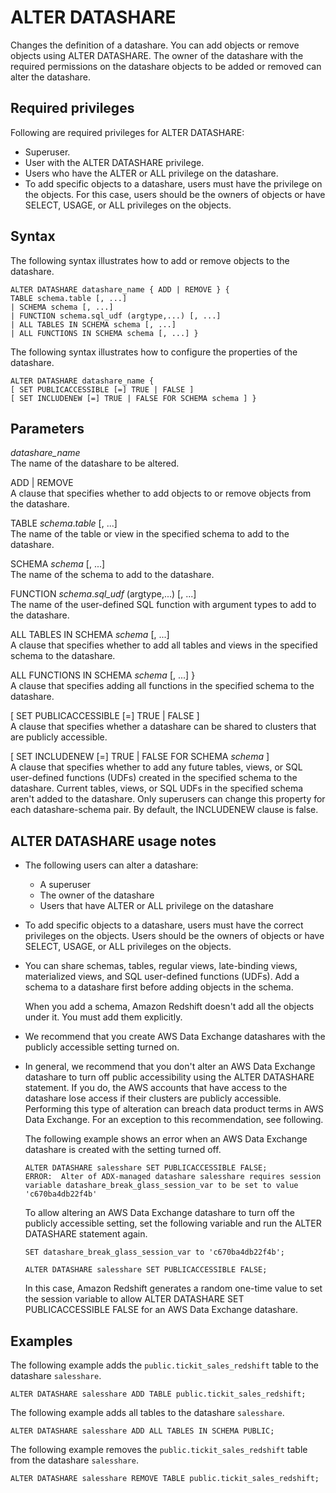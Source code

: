 # ALTER DATASHARE<a name="r_ALTER_DATASHARE"></a>

Changes the definition of a datashare\. You can add objects or remove objects using ALTER DATASHARE\. The owner of the datashare with the required permissions on the datashare objects to be added or removed can alter the datashare\.

## Required privileges<a name="r_ALTER_DATASHARE-privileges"></a>

Following are required privileges for ALTER DATASHARE:
+ Superuser\.
+ User with the ALTER DATASHARE privilege\.
+ Users who have the ALTER or ALL privilege on the datashare\.
+ To add specific objects to a datashare, users must have the privilege on the objects\. For this case, users should be the owners of objects or have SELECT, USAGE, or ALL privileges on the objects\.  

## Syntax<a name="r_ALTER_DATASHARE-synopsis"></a>

The following syntax illustrates how to add or remove objects to the datashare\.

```
ALTER DATASHARE datashare_name { ADD | REMOVE } { 
TABLE schema.table [, ...] 
| SCHEMA schema [, ...] 
| FUNCTION schema.sql_udf (argtype,...) [, ...] 
| ALL TABLES IN SCHEMA schema [, ...] 
| ALL FUNCTIONS IN SCHEMA schema [, ...] }
```

The following syntax illustrates how to configure the properties of the datashare\.

```
ALTER DATASHARE datashare_name { 
[ SET PUBLICACCESSIBLE [=] TRUE | FALSE ] 
[ SET INCLUDENEW [=] TRUE | FALSE FOR SCHEMA schema ] }
```

## Parameters<a name="r_ALTER_DATASHARE-parameters"></a>

*datashare\_name*  
The name of the datashare to be altered\. 

ADD \| REMOVE  
A clause that specifies whether to add objects to or remove objects from the datashare\.

TABLE *schema*\.*table* \[, \.\.\.\]  
The name of the table or view in the specified schema to add to the datashare\.

SCHEMA *schema* \[, \.\.\.\]   
The name of the schema to add to the datashare\.

FUNCTION *schema*\.*sql\_udf* \(argtype,\.\.\.\) \[, \.\.\.\]  
The name of the user\-defined SQL function with argument types to add to the datashare\.

ALL TABLES IN SCHEMA *schema*  \[, \.\.\.\]   
A clause that specifies whether to add all tables and views in the specified schema to the datashare\.

ALL FUNCTIONS IN SCHEMA *schema* \[, \.\.\.\] \}  
A clause that specifies adding all functions in the specified schema to the datashare\.

\[ SET PUBLICACCESSIBLE \[=\] TRUE \| FALSE \]  
A clause that specifies whether a datashare can be shared to clusters that are publicly accessible\.

\[ SET INCLUDENEW \[=\] TRUE \| FALSE FOR SCHEMA *schema* \]  
A clause that specifies whether to add any future tables, views, or SQL user\-defined functions \(UDFs\) created in the specified schema to the datashare\. Current tables, views, or SQL UDFs in the specified schema aren't added to the datashare\. Only superusers can change this property for each datashare\-schema pair\. By default, the INCLUDENEW clause is false\. 

## ALTER DATASHARE usage notes<a name="r_ALTER_DATASHARE_usage"></a>
+ The following users can alter a datashare:
  + A superuser
  + The owner of the datashare
  + Users that have ALTER or ALL privilege on the datashare
+ To add specific objects to a datashare, users must have the correct privileges on the objects\. Users should be the owners of objects or have SELECT, USAGE, or ALL privileges on the objects\.
+ You can share schemas, tables, regular views, late\-binding views, materialized views, and SQL user\-defined functions \(UDFs\)\. Add a schema to a datashare first before adding objects in the schema\. 

  When you add a schema, Amazon Redshift doesn't add all the objects under it\. You must add them explicitly\. 
+ We recommend that you create AWS Data Exchange datashares with the publicly accessible setting turned on\.
+ In general, we recommend that you don't alter an AWS Data Exchange datashare to turn off public accessibility using the ALTER DATASHARE statement\. If you do, the AWS accounts that have access to the datashare lose access if their clusters are publicly accessible\. Performing this type of alteration can breach data product terms in AWS Data Exchange\. For an exception to this recommendation, see following\.

  The following example shows an error when an AWS Data Exchange datashare is created with the setting turned off\.

  ```
  ALTER DATASHARE salesshare SET PUBLICACCESSIBLE FALSE;
  ERROR:  Alter of ADX-managed datashare salesshare requires session variable datashare_break_glass_session_var to be set to value 'c670ba4db22f4b'
  ```

  To allow altering an AWS Data Exchange datashare to turn off the publicly accessible setting, set the following variable and run the ALTER DATASHARE statement again\.

  ```
  SET datashare_break_glass_session_var to 'c670ba4db22f4b';
  ```

  ```
  ALTER DATASHARE salesshare SET PUBLICACCESSIBLE FALSE;
  ```

  In this case, Amazon Redshift generates a random one\-time value to set the session variable to allow ALTER DATASHARE SET PUBLICACCESSIBLE FALSE for an AWS Data Exchange datashare\.

## Examples<a name="r_ALTER_DATASHARE_examples"></a>

The following example adds the `public.tickit_sales_redshift` table to the datashare `salesshare`\.

```
ALTER DATASHARE salesshare ADD TABLE public.tickit_sales_redshift;
```

The following example adds all tables to the datashare `salesshare`\.

```
ALTER DATASHARE salesshare ADD ALL TABLES IN SCHEMA PUBLIC;
```

The following example removes the `public.tickit_sales_redshift` table from the datashare `salesshare`\.

```
ALTER DATASHARE salesshare REMOVE TABLE public.tickit_sales_redshift;
```